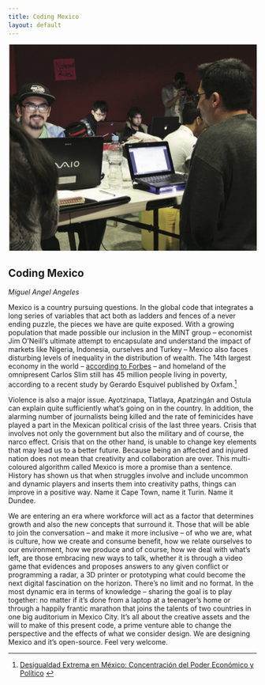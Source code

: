 ```yaml
---
title: Coding Mexico
layout: default
---
```


![](images/03.jpg)

## Coding Mexico
*Miguel Angel Angeles*

Mexico is a country pursuing questions. In the global code that integrates a long series of variables that act both as ladders and fences of a never ending puzzle, the pieces we have are quite exposed. With a growing population that made possible our inclusion in the MINT group – economist Jim O’Neill’s ultimate attempt to encapsulate and understand the impact of markets like Nigeria, Indonesia, ourselves and Turkey – Mexico also faces disturbing levels of inequality in the distribution of wealth. The 14th largest economy in the world – <a href="http://tinyurl.com/pk2gq32">according to Forbes</a> – and homeland of the omnipresent Carlos Slim still has 45 million people living in poverty, according to a recent study by Gerardo Esquivel published by Oxfam.[<sup>1</sup>](#fn1)<a id="fnref1"/>

Violence is also a major issue. Ayotzinapa, Tlatlaya, Apatzingán and Ostula can explain quite sufficiently what’s going on in the country. In addition, the alarming number of journalists being killed and the rate of feminicides have played a part in the Mexican political crisis of the last three years. Crisis that involves not only the government but also the military and of course, the narco effect. Crisis that on the other hand, is unable to change key elements that may lead us to a better future. Because being an affected and injured nation does not mean that creativity and collaboration are over. This multi-coloured algorithm called Mexico is more a promise than a sentence. History has shown us that when struggles involve and include uncommon and dynamic players and inserts them into creativity paths, things can improve in a positive way. Name it Cape Town, name it Turin. Name it Dundee.

We are entering an era where workforce will act as a factor that determines growth and also the new concepts that surround it. Those that will be able to join the conversation – and make it more inclusive – of who we are, what is culture, how we create and consume benefit, how we relate ourselves to our environment, how we produce and of course, how we deal with what’s left, are those embracing new ways to talk, whether it is through a video game that evidences and proposes answers to any given conflict or programming a radar, a 3D printer or prototyping what could become the next digital fascination on the horizon. There’s no limit and no format. In the most dynamic era in terms of knowledge – sharing the goal is to play together: no matter if it’s done from a laptop at a teenager’s home or through a happily frantic marathon that joins the talents of two countries in one big auditorium in Mexico City. It’s all about the creative assets and the will to make of this present code, a prime venture able to change the perspective and the effects of what we consider design. We are designing Mexico and it’s open-source. Feel very welcome.

---

<ol>
<li id="fn1"><a href="http://tinyurl.com/nqv7jrc">Desigualdad Extrema en México: Concentración del Poder Económico y Político</a> <a href="#fnref1">↩</a></li>
</ol>
